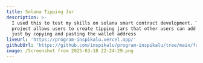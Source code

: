 ```yaml
---
title: Solana Tipping Jar
description: >-
  I used this to test my skills on solana smart contract development. The
  project allows users to create tipping jars that other users can add sol to
  just by copying and pasting the wallet address
liveUrl: 'https://program-inspikalu.vercel.app/'
githubUrl: 'https://github.com/inspikalu/program-inspikalu/tree/main/frontend'
image: /Screenshot from 2025-03-18 22-24-29.png
---
```


